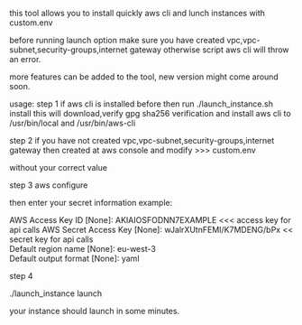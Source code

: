 this tool allows you to install quickly aws cli and lunch instances with custom.env

before running launch option make sure you have created vpc,vpc-subnet,security-groups,internet gateway otherwise script aws cli will throw an error.

more features can be added to the tool, new version might come around soon.

usage:
step 1
if aws cli is installed before then run
./launch_instance.sh install
this will download,verify gpg sha256 verification and install aws cli to /usr/bin/local and /usr/bin/aws-cli

step 2
if you have not created vpc,vpc-subnet,security-groups,internet gateway then created at aws console
and modify  >>> custom.env 

without your correct value

step 3
aws configure

then enter your secret information
example:

AWS Access Key ID [None]: AKIAIOSFODNN7EXAMPLE  <<< access key for api calls 
AWS Secret Access Key [None]: wJalrXUtnFEMI/K7MDENG/bPx  << secret key for api calls  
Default region name [None]: eu-west-3  
Default output format [None]: yaml 

step 4

./launch_instance launch

your instance should launch in some minutes.

